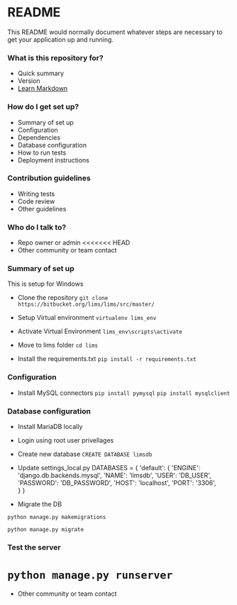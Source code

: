 # README #

This README would normally document whatever steps are necessary to get your application up and running.

### What is this repository for? ###

* Quick summary
* Version
* [Learn Markdown](https://bitbucket.org/tutorials/markdowndemo)

### How do I get set up? ###


* Summary of set up
* Configuration
* Dependencies
* Database configuration
* How to run tests
* Deployment instructions

### Contribution guidelines ###

* Writing tests
* Code review
* Other guidelines

### Who do I talk to? ###

* Repo owner or admin
<<<<<<< HEAD
* Other community or team contact

### Summary of set up

This is setup for Windows

* Clone the repository 
`git clone https://bitbucket.org/lims/lims/src/master/`

* Setup Virtual environment
`virtualenv lims_env`

* Activate Virtual Environment
`lims_env\scripts\activate`

* Move to lims folder
`cd lims`

* Install the requirements.txt
`pip install -r requirements.txt`

### Configuration

* Install MySQL connectors 
`pip install pymysql`
`pip install mysqlclient`

### Database configuration

* Install MariaDB locally

* Login using root user privellages

* Create new database
`CREATE DATABASE limsdb`

* Update settings_local.py
DATABASES = {
    'default': {
        'ENGINE': 'django.db.backends.mysql',
        'NAME': 'limsdb',
        'USER': 'DB_USER',
        'PASSWORD': 'DB_PASSWORD',
        'HOST': 'localhost', 
        'PORT': '3306',   
    }
}

* Migrate the DB

`python manage.py makemigrations`

`python manage.py migrate`


### Test the server

`python manage.py runserver`
=======
* Other community or team contact
